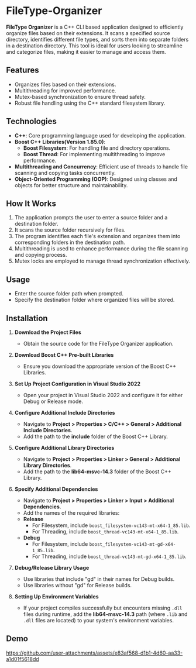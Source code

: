 # FileType-Organizer

**FileType Organizer** is a C++ CLI based application designed to efficiently organize files based on their extensions. It scans a specified source directory, identifies different file types, and sorts them into separate folders in a destination directory. This tool is ideal for users looking to streamline and categorize files, making it easier to manage and access them.

## Features
- Organizes files based on their extensions.
- Multithreading for improved performance.
- Mutex-based synchronization to ensure thread safety.
- Robust file handling using the C++ standard filesystem library.

## Technologies

- **C++**: Core programming language used for developing the application.
- **Boost C++ Libraries(Version 1.85.0)**: 
  - **Boost Filesystem**: For handling file and directory operations.
  - **Boost Thread**: For implementing multithreading to improve performance.
- **Multithreading and Concurrency**: Efficient use of threads to handle file scanning and copying tasks concurrently.
- **Object-Oriented Programming (OOP)**: Designed using classes and objects for better structure and maintainability.

## How It Works
1. The application prompts the user to enter a source folder and a destination folder.
2. It scans the source folder recursively for files.
3. The program identifies each file's extension and organizes them into corresponding folders in the destination path.
4. Multithreading is used to enhance performance during the file scanning and copying process.
5. Mutex locks are employed to manage thread synchronization effectively.

## Usage
- Enter the source folder path when prompted.
- Specify the destination folder where organized files will be stored.

## Installation

1. **Download the Project Files**  
   - Obtain the source code for the FileType Organizer application.

2. **Download Boost C++ Pre-built Libraries**  
   - Ensure you download the appropriate version of the Boost C++ Libraries.

3. **Set Up Project Configuration in Visual Studio 2022**  
   - Open your project in Visual Studio 2022 and configure it for either Debug or Release mode.

4. **Configure Additional Include Directories**  
   - Navigate to **Project > Properties > C/C++ > General > Additional Include Directories**.  
   - Add the path to the **include** folder of the Boost C++ Library.

5. **Configure Additional Library Directories**  
   - Navigate to **Project > Properties > Linker > General > Additional Library Directories**.  
   - Add the path to the **lib64-msvc-14.3** folder of the Boost C++ Library.

6. **Specify Additional Dependencies**  
   - Navigate to **Project > Properties > Linker > Input > Additional Dependencies**.  
   - Add the names of the required libraries:
   - **Release**
     - For Filesystem, include `boost_filesystem-vc143-mt-x64-1_85.lib`.
     - For Threading, include `boost_thread-vc143-mt-x64-1_85.lib`.
   - **Debug**
     - For Filesystem, include `boost_filesystem-vc143-mt-gd-x64-1_85.lib`.
     - For Threading, include `boost_thread-vc143-mt-gd-x64-1_85.lib`.   

7. **Debug/Release Library Usage**  
   - Use libraries that include "gd" in their names for Debug builds.
   - Use libraries without "gd" for Release builds.

8. **Setting Up Environment Variables**  
   - If your project compiles successfully but encounters missing `.dll` files during runtime, add the **lib64-msvc-14.3** path (where `.lib` and `.dll` files are located) to your system's environment variables.

 
## Demo

https://github.com/user-attachments/assets/e83af568-d1b1-4d60-aa33-a1d01f5618dd

